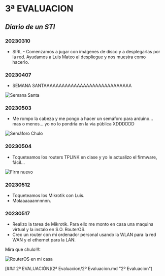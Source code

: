 # 3ª EVALUACION

## _Diario de un STI_


### 20230310

- SIRL - Comenzamos a jugar con imágenes de disco y a desplegarlas por la red. Ayudamos a Luis Mateo al despliegue y nos muestra como hacerlo.


### 20230407

- SEMANA SANTAAAAAAAAAAAAAAAAAAAAAAAAAAAAA

<image src="https://lh3.googleusercontent.com/blogger_img_proxy/AByxGDQL7GODMx-c-31298MYHiiYeJUJUYYsyYxoG1XUHDBUBg86Ot2y3ug5yarIN4pDMlXdqIF-o7f6KJP3BpSd-6_z8xZWERm7xvl8DjR9lqUmHCgXoyvR9B08Rp8DOucZsgEl4s6YMegSYQXae70nPc5att7c-Q=s0-d" alt="Semana Santa">


### 20230503

- Me rompo la cabeza y me pongo a hacer un semáforo para arduino... mas o menos... yo no lo pondría en la vía pública XDDDDDD

<image src="/3ª Evaluacion/IMAGES/Semaforo Arduino.gif" alt="Semáforo Chulo">



### 20230504

- Toqueteamos los routers TPLINK en clase y yo le actualizo el firmware, fácil...

<image src="/3ª Evaluacion/IMAGES/tplink firmware nuevo.png" alt="Firm nuevo">


### 20230512

- Toqueteamos los Mikrotik con Luis.
- Molaaaaaannnnnn.


### 20230517

- Realizo la tarea de Mikrotik. Para ello me monto en casa una maquina virtual y la instalo en S.O. RouterOS.
- Creo un router con mi ordenador personal usando la WLAN para la red WAN y el ethernet para la LAN.

Mira que chulo!!!:

<image src="/3ª Evaluacion/IMAGES/Mikrotik - Router en Maquina Virtual.jpg" alt="RouterOS en mi casa">




[### 2ª EVALUACIÓN](2ª Evaluacion/2º Evaluacion.md "2º Evaluacion")

